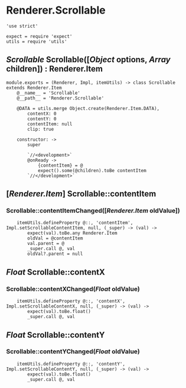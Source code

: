 Renderer.Scrollable
===================

	'use strict'

	expect = require 'expect'
	utils = require 'utils'

*Scrollable* Scrollable([*Object* options, *Array* children]) : Renderer.Item
-----------------------------------------------------------------------------

	module.exports = (Renderer, Impl, itemUtils) -> class Scrollable extends Renderer.Item
		@__name__ = 'Scrollable'
		@__path__ = 'Renderer.Scrollable'

		@DATA = utils.merge Object.create(Renderer.Item.DATA),
			contentX: 0
			contentY: 0
			contentItem: null
			clip: true

		constructor: ->
			super

			`//<development>`
			@onReady ->
				{contentItem} = @
				expect().some(@children).toBe contentItem
			`//</development>`

[*Renderer.Item*] Scrollable::contentItem
-----------------------------------------

### Scrollable::contentItemChanged([*Renderer.Item* oldValue])

		itemUtils.defineProperty @::, 'contentItem', Impl.setScrollableContentItem, null, (_super) -> (val) ->
			expect(val).toBe.any Renderer.Item
			oldVal = @contentItem
			val.parent = @
			_super.call @, val
			oldVal?.parent = null

*Float* Scrollable::contentX
----------------------------

### Scrollable::contentXChanged(*Float* oldValue)

		itemUtils.defineProperty @::, 'contentX', Impl.setScrollableContentX, null, (_super) -> (val) ->
			expect(val).toBe.float()
			_super.call @, val

*Float* Scrollable::contentY
----------------------------

### Scrollable::contentYChanged(*Float* oldValue)

		itemUtils.defineProperty @::, 'contentY', Impl.setScrollableContentY, null, (_super) -> (val) ->
			expect(val).toBe.float()
			_super.call @, val
